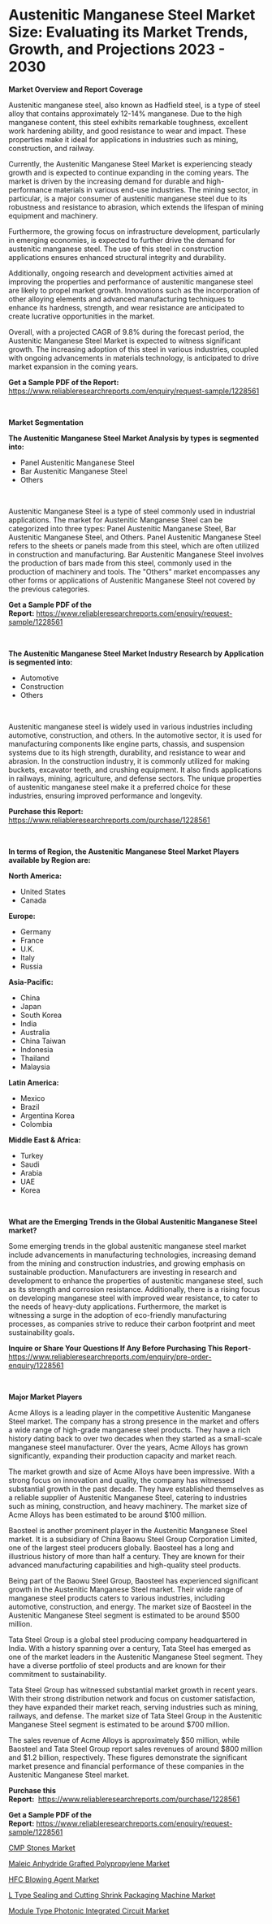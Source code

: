 <p><h1>Austenitic Manganese Steel Market Size: Evaluating its Market Trends, Growth, and Projections 2023 - 2030</h1></p><p><strong>Market Overview and Report Coverage</strong></p>
<p><p>Austenitic manganese steel, also known as Hadfield steel, is a type of steel alloy that contains approximately 12-14% manganese. Due to the high manganese content, this steel exhibits remarkable toughness, excellent work hardening ability, and good resistance to wear and impact. These properties make it ideal for applications in industries such as mining, construction, and railway.</p><p>Currently, the Austenitic Manganese Steel Market is experiencing steady growth and is expected to continue expanding in the coming years. The market is driven by the increasing demand for durable and high-performance materials in various end-use industries. The mining sector, in particular, is a major consumer of austenitic manganese steel due to its robustness and resistance to abrasion, which extends the lifespan of mining equipment and machinery.</p><p>Furthermore, the growing focus on infrastructure development, particularly in emerging economies, is expected to further drive the demand for austenitic manganese steel. The use of this steel in construction applications ensures enhanced structural integrity and durability.</p><p>Additionally, ongoing research and development activities aimed at improving the properties and performance of austenitic manganese steel are likely to propel market growth. Innovations such as the incorporation of other alloying elements and advanced manufacturing techniques to enhance its hardness, strength, and wear resistance are anticipated to create lucrative opportunities in the market.</p><p>Overall, with a projected CAGR of 9.8% during the forecast period, the Austenitic Manganese Steel Market is expected to witness significant growth. The increasing adoption of this steel in various industries, coupled with ongoing advancements in materials technology, is anticipated to drive market expansion in the coming years.</p></p>
<p><strong>Get a Sample PDF of the Report:</strong> <a href="https://www.reliableresearchreports.com/enquiry/request-sample/1228561">https://www.reliableresearchreports.com/enquiry/request-sample/1228561</a></p>
<p>&nbsp;</p>
<p><strong>Market Segmentation</strong></p>
<p><strong>The Austenitic Manganese Steel Market Analysis by types is segmented into:</strong></p>
<p><ul><li>Panel Austenitic Manganese Steel</li><li>Bar Austenitic Manganese Steel</li><li>Others</li></ul></p>
<p>&nbsp;</p>
<p><p>Austenitic Manganese Steel is a type of steel commonly used in industrial applications. The market for Austenitic Manganese Steel can be categorized into three types: Panel Austenitic Manganese Steel, Bar Austenitic Manganese Steel, and Others. Panel Austenitic Manganese Steel refers to the sheets or panels made from this steel, which are often utilized in construction and manufacturing. Bar Austenitic Manganese Steel involves the production of bars made from this steel, commonly used in the production of machinery and tools. The "Others" market encompasses any other forms or applications of Austenitic Manganese Steel not covered by the previous categories.</p></p>
<p><strong>Get a Sample PDF of the Report:</strong>&nbsp;<a href="https://www.reliableresearchreports.com/enquiry/request-sample/1228561">https://www.reliableresearchreports.com/enquiry/request-sample/1228561</a></p>
<p>&nbsp;</p>
<p><strong>The Austenitic Manganese Steel Market Industry Research by Application is segmented into:</strong></p>
<p><ul><li>Automotive</li><li>Construction</li><li>Others</li></ul></p>
<p>&nbsp;</p>
<p><p>Austenitic manganese steel is widely used in various industries including automotive, construction, and others. In the automotive sector, it is used for manufacturing components like engine parts, chassis, and suspension systems due to its high strength, durability, and resistance to wear and abrasion. In the construction industry, it is commonly utilized for making buckets, excavator teeth, and crushing equipment. It also finds applications in railways, mining, agriculture, and defense sectors. The unique properties of austenitic manganese steel make it a preferred choice for these industries, ensuring improved performance and longevity.</p></p>
<p><strong>Purchase this Report:</strong>&nbsp; <a href="https://www.reliableresearchreports.com/purchase/1228561">https://www.reliableresearchreports.com/purchase/1228561</a></p>
<p>&nbsp;</p>
<p><strong>In terms of Region, the Austenitic Manganese Steel Market Players available by Region are:</strong></p>
<p>
    <p> <strong> North America: </strong>
        <ul>
            <li>United States</li>
            <li>Canada</li>
        </ul>
        </p> 
    <p> <strong> Europe: </strong>
        <ul>
            <li>Germany</li>
            <li>France</li>
            <li>U.K.</li>
            <li>Italy</li>
            <li>Russia</li>
        </ul>
        </p> 
    <p> <strong> Asia-Pacific: </strong>
        <ul>
            <li>China</li>
            <li>Japan</li>
            <li>South Korea</li>
            <li>India</li>
            <li>Australia</li>
            <li>China Taiwan</li>
            <li>Indonesia</li>
            <li>Thailand</li>
            <li>Malaysia</li>
        </ul>
        </p> 
    <p> <strong> Latin America: </strong>
        <ul>
            <li>Mexico</li>
            <li>Brazil</li>
            <li>Argentina Korea</li>
            <li>Colombia</li>
        </ul>
        </p> 
    <p> <strong> Middle East & Africa: </strong>
        <ul>
            <li>Turkey</li>
            <li>Saudi</li>
            <li>Arabia</li>
            <li>UAE</li>
            <li>Korea</li>
        </ul>
    </p>
    </p>
<p>&nbsp;</p>
<p><strong>What are the Emerging Trends in the Global Austenitic Manganese Steel market?</strong></p>
<p><p>Some emerging trends in the global austenitic manganese steel market include advancements in manufacturing technologies, increasing demand from the mining and construction industries, and growing emphasis on sustainable production. Manufacturers are investing in research and development to enhance the properties of austenitic manganese steel, such as its strength and corrosion resistance. Additionally, there is a rising focus on developing manganese steel with improved wear resistance, to cater to the needs of heavy-duty applications. Furthermore, the market is witnessing a surge in the adoption of eco-friendly manufacturing processes, as companies strive to reduce their carbon footprint and meet sustainability goals.</p></p>
<p><strong>Inquire or Share Your Questions If Any Before Purchasing This Report</strong>- <a href="https://www.reliableresearchreports.com/enquiry/pre-order-enquiry/1228561">https://www.reliableresearchreports.com/enquiry/pre-order-enquiry/1228561</a></p>
<p>&nbsp;</p>
<p><strong>Major Market Players</strong></p>
<p><p>Acme Alloys is a leading player in the competitive Austenitic Manganese Steel market. The company has a strong presence in the market and offers a wide range of high-grade manganese steel products. They have a rich history dating back to over two decades when they started as a small-scale manganese steel manufacturer. Over the years, Acme Alloys has grown significantly, expanding their production capacity and market reach.</p><p>The market growth and size of Acme Alloys have been impressive. With a strong focus on innovation and quality, the company has witnessed substantial growth in the past decade. They have established themselves as a reliable supplier of Austenitic Manganese Steel, catering to industries such as mining, construction, and heavy machinery. The market size of Acme Alloys has been estimated to be around $100 million.</p><p>Baosteel is another prominent player in the Austenitic Manganese Steel market. It is a subsidiary of China Baowu Steel Group Corporation Limited, one of the largest steel producers globally. Baosteel has a long and illustrious history of more than half a century. They are known for their advanced manufacturing capabilities and high-quality steel products.</p><p>Being part of the Baowu Steel Group, Baosteel has experienced significant growth in the Austenitic Manganese Steel market. Their wide range of manganese steel products caters to various industries, including automotive, construction, and energy. The market size of Baosteel in the Austenitic Manganese Steel segment is estimated to be around $500 million.</p><p>Tata Steel Group is a global steel producing company headquartered in India. With a history spanning over a century, Tata Steel has emerged as one of the market leaders in the Austenitic Manganese Steel segment. They have a diverse portfolio of steel products and are known for their commitment to sustainability.</p><p>Tata Steel Group has witnessed substantial market growth in recent years. With their strong distribution network and focus on customer satisfaction, they have expanded their market reach, serving industries such as mining, railways, and defense. The market size of Tata Steel Group in the Austenitic Manganese Steel segment is estimated to be around $700 million.</p><p>The sales revenue of Acme Alloys is approximately $50 million, while Baosteel and Tata Steel Group report sales revenues of around $800 million and $1.2 billion, respectively. These figures demonstrate the significant market presence and financial performance of these companies in the Austenitic Manganese Steel market.</p></p>
<p><strong>Purchase this Report:</strong>&nbsp;&nbsp;<a href="https://www.reliableresearchreports.com/purchase/1228561">https://www.reliableresearchreports.com/purchase/1228561</a></p>
<p></p>
<p><strong>Get a Sample PDF of the Report:</strong>&nbsp;<a href="https://www.reliableresearchreports.com/enquiry/request-sample/1228561">https://www.reliableresearchreports.com/enquiry/request-sample/1228561</a></p>
<p><p><a href="https://medium.com/@daishawolff/cmp-stones-market-trends-and-market-analysis-forecasted-for-period-2023-2030-3c1020a3e724">CMP Stones Market</a></p><p><a href="https://github.com/lbird53714/Market-Research-Report-List-1/blob/main/maleic-anhydride-grafted-polypropylene-market.md">Maleic Anhydride Grafted Polypropylene Market</a></p><p><a href="https://github.com/pizolina/Market-Research-Report-List-1/blob/main/hfc-blowing-agent-market.md">HFC Blowing Agent Market</a></p><p><a href="https://medium.com/@soap.equip.win/decoding-l-type-sealing-and-cutting-shrink-packaging-machine-market-metrics-market-share-trends-3cf1ca8271a4">L Type Sealing and Cutting Shrink Packaging Machine Market</a></p><p><a href="https://medium.com/@wilmaheaney/module-type-photonic-integrated-circuit-market-analysis-and-sze-forecasted-for-period-from-2023-to-c3dfae61696e">Module Type Photonic Integrated Circuit Market</a></p></p>